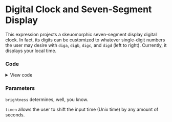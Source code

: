 # Digital Clock and Seven-Segment Display

This expression projects a skeuomorphic seven-segment display digital clock. In fact, its digits can be customized to whatever single-digit numbers the user may desire with `diga`, `digb`, `digc`, and `digd` (left to right). Currently, it displays your local time.

### Code

<details>
<summary>View code</summary>

```
brightness = 0.7;

timen = time + 0;

h = lerp(fraction,120,240);

s = 1;

diga = if(((time%43200) < 3600)|(time%43200 > 35999), 1, 0);
digb = floor(((((time + 39600)%43200)/3600)+1)%10);
digc = floor((time%3600)/600);
digd = floor((time%600)/60);

###########################################################

mindex = index % 63;

xf = if(index == 252 | index == 253, -5, if(mindex < 27, (mindex % 9) - 4, if(mindex < 45, -6, if(mindex < 63, 6, 100))) - if(index < 63, 26, if(index < 126, 10, if(index < 189, -10, if(index < 252, -26, 100))))-5;

yf = if(index == 252, 6, if(index == 253, -6, if(mindex < 27, 12*floor(((mindex/27) * 3) - 1), if(mindex < 36, 2 + mindex - 27, if(mindex < 45, -(2 + mindex - 36), if(mindex < 54, 2 + mindex - 45, if(mindex < 63, -(2 + mindex - 54), 100))))))));

x' = xf

y' = yf

v = brightness*(if(index == 252 | index == 253, ceil(sin(tau*timen)), if(index < 63,

if(diga == 0 | diga == 10 & mindex < 63, 0, 

if(diga == 1 & mindex < 45, 0, 

if(diga == 2 & ((mindex - 9) % 27) > 17 & mindex < 63, 0,

if(diga == 3 & mindex > 26 & mindex < 45, 0,

if(diga == 4 & mindex % 18 < if(mindex < 50, 9, -1), 0,

if(diga == 5 & 35 < mindex & mindex < 54, 0,

if(diga == 6 & 44 < mindex & mindex < 54, 0,

if(diga == 7 & (mindex % 27) < if(mindex < 50, 18, -1), 0,

if(diga == 8 & mindex < 0, 0,

if(diga == 9 & 35 < mindex & mindex < 45, 0, 1

)))))))))),

if(index < 126,

if(digb == 0 | digb == 10 & mindex > 8 & mindex < 18, 0, 

if(digb == 1 & mindex < 45, 0, 

if(digb == 2 & ((mindex - 9) % 27) > 17 & mindex < 63, 0,

if(digb == 3 & mindex > 26 & mindex < 45, 0,

if(digb == 4 & mindex % 18 < if(mindex < 50, 9, -1), 0,

if(digb == 5 & 35 < mindex & mindex < 54, 0,

if(digb == 6 & 44 < mindex & mindex < 54, 0,

if(digb == 7 & (mindex % 27) < if(mindex < 50, 18, -1), 0,

if(digb == 8 & mindex < 0, 0,

if(digb == 9 & 35 < mindex & mindex < 45, 0, 1

)))))))))),

if(index < 189,

if(digc == 0 | digc == 10 & mindex > 8 & mindex < 18, 0, 

if(digc == 1 & mindex < 45, 0, 

if(digc == 2 & ((mindex - 9) % 27) > 17 & mindex < 63, 0,

if(digc == 3 & mindex > 26 & mindex < 45, 0,

if(digc == 4 & mindex % 18 < if(mindex < 50, 9, -1), 0,

if(digc == 5 & 35 < mindex & mindex < 54, 0,

if(digc == 6 & 44 < mindex & mindex < 54, 0,

if(digc == 7 & (mindex % 27) < if(mindex < 50, 18, -1), 0,

if(digc == 8 & mindex < 0, 0,

if(digc == 9 & 35 < mindex & mindex < 45, 0, 1

)))))))))),

if(index < 252,

if(digd == 0 | digd == 10 & mindex > 8 & mindex < 18, 0, 

if(digd == 1 & mindex < 45, 0, 

if(digd == 2 & ((mindex - 9) % 27) > 17 & mindex < 63, 0,

if(digd == 3 & mindex > 26 & mindex < 45, 0,

if(digd == 4 & mindex % 18 < if(mindex < 50, 9, -1), 0,

if(digd == 5 & 35 < mindex & mindex < 54, 0,

if(digd == 6 & 44 < mindex & mindex < 54, 0,

if(digd == 7 & (mindex % 27) < if(mindex < 50, 18, -1), 0,

if(digd == 8 & mindex < 0, 0,

if(digd == 9 & 35 < mindex & mindex < 45, 0, 1

)))))))))), 0

))))));

```
</details>

### Parameters

`brightness` determines, well, you know.

`timen` allows the user to shift the input time (Unix time) by any amount of seconds.
